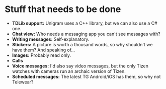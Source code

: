 # Stuff that needs to be done

- **TDLib support:** Unigram uses a C++ library, but we can also use a C# one.
- **Chat view:** Who needs a messaging app you can't see messages with?
- **Writing messages:** Self-explanatory.
- **Stickers:** A picture is worth a thousand words, so why shouldn't we have them? And speaking of...
- **Images:** Probably read only.
- **Calls**
- **Voice messages:** I'd also say video messages, but the only Tizen watches with cameras run an archaic version of Tizen.
- **Scheduled messages:** The latest TG Android/iOS has them, so why not Telewear?